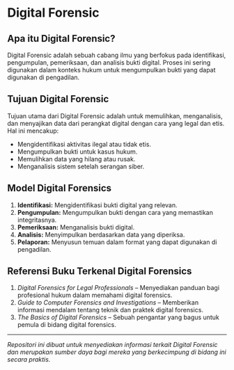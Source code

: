 # Digital Forensic

## Apa itu Digital Forensic?

Digital Forensic adalah sebuah cabang ilmu yang berfokus pada identifikasi, pengumpulan, pemeriksaan, dan analisis bukti digital. Proses ini sering digunakan dalam konteks hukum untuk mengumpulkan bukti yang dapat digunakan di pengadilan.

## Tujuan Digital Forensic

Tujuan utama dari Digital Forensic adalah untuk memulihkan, menganalisis, dan menyajikan data dari perangkat digital dengan cara yang legal dan etis. Hal ini mencakup:

- Mengidentifikasi aktivitas ilegal atau tidak etis.
- Mengumpulkan bukti untuk kasus hukum.
- Memulihkan data yang hilang atau rusak.
- Menganalisis sistem setelah serangan siber.

## Model Digital Forensics

1. **Identifikasi:** Mengidentifikasi bukti digital yang relevan.
2. **Pengumpulan:** Mengumpulkan bukti dengan cara yang memastikan integritasnya.
3. **Pemeriksaan:** Menganalisis bukti digital.
4. **Analisis:** Menyimpulkan berdasarkan data yang diperiksa.
5. **Pelaporan:** Menyusun temuan dalam format yang dapat digunakan di pengadilan.

## Referensi Buku Terkenal Digital Forensics

1. *Digital Forensics for Legal Professionals* – Menyediakan panduan bagi profesional hukum dalam memahami digital forensics.
2. *Guide to Computer Forensics and Investigations* – Memberikan informasi mendalam tentang teknik dan praktek digital forensics.
3. *The Basics of Digital Forensics* – Sebuah pengantar yang bagus untuk pemula di bidang digital forensics.

---

*Repositori ini dibuat untuk menyediakan informasi terkait Digital Forensic dan merupakan sumber daya bagi mereka yang berkecimpung di bidang ini secara praktis.*
